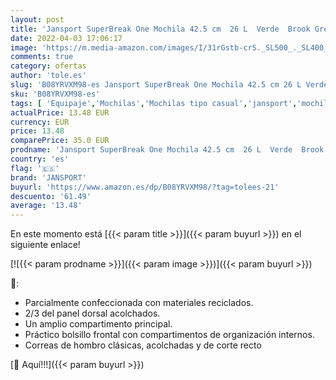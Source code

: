 ```yaml
---
layout: post
title: 'Jansport SuperBreak One Mochila 42.5 cm  26 L  Verde  Brook Green '
date: 2022-04-03 17:06:17
image: 'https://m.media-amazon.com/images/I/31rGstb-crS._SL500_._SL400_.jpg'
comments: true
category: ofertas
author: 'tole.es'
slug: 'B08YRVXM98-es Jansport SuperBreak One Mochila 42.5 cm 26 L Verde Brook...'
sku: 'B08YRVXM98-es'
tags: [ 'Equipaje','Mochilas','Mochilas tipo casual','jansport','mochila', ]
actualPrice: 13.48 EUR
currency: EUR
price: 13.48
comparePrice: 35.0 EUR
prodname: 'Jansport SuperBreak One Mochila 42.5 cm  26 L  Verde  Brook Green '
country: 'es'
flag: '🇪🇸'
brand: 'JANSPORT'
buyurl: 'https://www.amazon.es/dp/B08YRVXM98/?tag=tolees-21'
descuento: '61.49'
average: '13.48'
---
```


En este momento está [{{< param title >}}]({{< param buyurl >}}) en el siguiente enlace!

[![{{< param prodname >}}]({{< param image >}})]({{< param buyurl >}})

🔎:

- Parcialmente confeccionada con materiales reciclados.
- 2/3 del panel dorsal acolchados.
- Un amplio compartimento principal.
- Práctico bolsillo frontal con compartimentos de organización internos.
- Correas de hombro clásicas, acolchadas y de corte recto

[🛒 Aquí!!!]({{< param buyurl >}})
